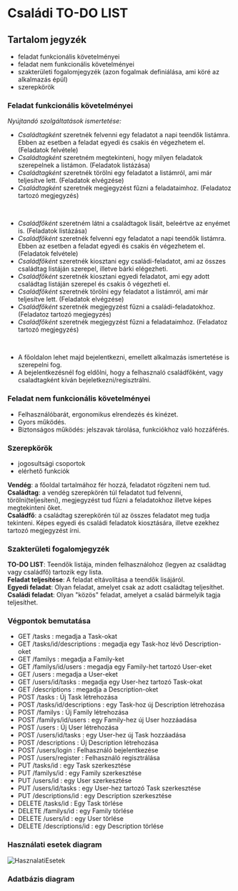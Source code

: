 # Családi TO-DO LIST    
## Tartalom jegyzék   
  * feladat funkcionális követelményei
  * feladat nem funkcionális követelményei
  * szakterületi fogalomjegyzék (azon fogalmak definiálása, ami köré az alkalmazás épül)
  * szerepkörök    
### Feladat funkcionális követelményei   
*Nyújtandó szolgáltatások ismertetése:*   

* *Családtagként* szeretnék felvenni egy feladatot a napi teendők listámra. Ebben az esetben a feladat egyedi és csakis én végezhetem el. (Feladatok felvétele) 
* *Családtagként* szeretném megtekinteni, hogy milyen feladatok szerepelnek a listámon. (Feladatok listázása) 
* *Családtagként* szeretnék törölni egy feladatot a listámról, ami már teljesítve lett. (Feladatok elvégzése) 
* *Családtagként* szeretnék megjegyzést fűzni a feladataimhoz. (Feladatoz tartozó megjegyzés)
 <br/>  

* *Családfőként* szeretném látni a családtagok lisáit, beleértve az enyémet is. (Feladatok listázása) 
* *Családfőként* szeretnék felvenni egy feladatot a napi teendők listámra. Ebben az esetben a feladat egyedi és csakis én végezhetem el. (Feladatok felvétele) 
* *Családfőként* szeretnék kiosztani egy családi-feladatot, ami az összes családtag listáján szerepel, illetve bárki elégezheti. 
* *Családfőként* szeretnék kiosztani egyedi feladatot, ami egy adott családtag listáján szerepel és csakis ő végezheti el. 
* *Családfőként* szeretnék törölni egy feladatot a listámról, ami már teljesítve lett. (Feladatok elvégzése) 
* *Családfőként* szeretnék megjegyzést fűzni a családi-feladatokhoz. (Feladatoz tartozó megjegyzés)
* *Családfőként* szeretnék megjegyzést fűzni a feladataimhoz. (Feladatoz tartozó megjegyzés)    
<br/> 

* A főoldalon lehet majd bejelentkezni, emellett alkalmazás ismertetése is szerepelni fog. 
* A bejelentkezésnél fog eldőlni, hogy a felhasznaló családfőként, vagy csaladtagként kíván bejeletkezni/regisztrálni.   
  
### Feladat nem funkcionális követelményei   
  
* Felhasználóbarát, ergonomikus elrendezés és kinézet. 
* Gyors működés. 
* Biztonságos működés: jelszavak tárolása, funkciókhoz való hozzáférés.   

### Szerepkörök   

* jogosultsági csoportok
* elérhető funkciók
   

**Vendég**: a főoldal tartalmához fér hozzá, feladatot rögzíteni nem tud.  
**Családtag**: a vendég szerepkörén túl feladatot tud felvenni, törölni(teljesíteni), megjegyzést tud fűzni a feladatokhoz illetve képes megtekinteni őket.  
**Családfő**: a családtag szerepkörén túl az összes feladatot meg tudja tekinteni. Képes egyedi és családi feladatok kiosztására, illetve ezekhez tartozó megjegyzést írni.    
  
### Szakterületi fogalomjegyzék     
  
 **TO-DO LIST**: Teendők listája, minden felhasználohoz (legyen az családtag vagy családfő) tartozik egy lista.   
 **Feladat teljesítése**: A feladat eltávolítása a teendők lisájáról.   
 **Egyedi feladat**: Olyan feladat, amelyet csak az adott családtag teljesíthet.   
 **Családi feladat**: Olyan "közös" feladat, amelyet a család bármelyik tagja teljesíthet.  
 
 ### Végpontok bemutatása 
 
* GET /tasks : megadja a Task-okat
* GET /tasks/id/descriptions : megadja egy Task-hoz lévő Description-oket
* GET /familys : megadja a Family-ket
* GET /familys/id/users : megadja egy Family-het tartozó User-eket
* GET /users : megadja a User-eket
* GET /users/id/tasks : megadja egy User-hez tartozó Task-okat
* GET /descriptions : megadja a Description-oket
* POST /tasks : Új Task létrehozása
* POST /tasks/id/descriptions : egy Task-hoz új Description létrehozása
* POST /familys : Új Family létrehozása
* POST /familys/id/users : egy Family-hez új User hozzáadása
* POST /users : Új User létrehozása
* POST /users/id/tasks : egy User-hez új Task hozzáadása
* POST /descriptions : Új Description létrehozása 
* POST /users/login : Felhasználó bejelentkezése 
* POST /users/register : Felhasználó regisztrálása
* PUT /tasks/id : egy Task szerkesztése
* PUT /familys/id : egy Family szerkesztése
* PUT /users/id : egy User szerkesztése
* PUT /users/id/tasks : egy User-hez tartozó Task szerkesztése
* PUT /descriptions/id : egy Description szerkesztése
* DELETE /tasks/id : Egy Task törlése
* DELETE /familys/id : egy Family törlése
* DELETE /users/id : egy User törlése
* DELETE /descriptions/id : egy Description törlése 

### Használati esetek diagram

![HasznalatiEsetek](https://user-images.githubusercontent.com/48122593/70378310-1974ff80-191f-11ea-9b57-38337f2bada4.jpg)

### Adatbázis diagram 

